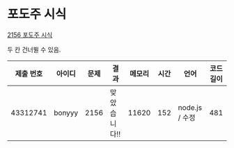 # 포도주 시식

[2156 포도주 시식](https://www.acmicpc.net/problem/2156)

두 칸 건너뛸 수 있음.

| 제출 번호 | 아이디 | 문제 | 결과         | 메모리 | 시간 | 언어           | 코드 길이 |
| --------- | ------ | ---- | ------------ | ------ | ---- | -------------- | --------- |
| 43312741  | bonyyy | 2156 | 맞았습니다!! | 11620  | 152  | node.js / 수정 | 481       |
